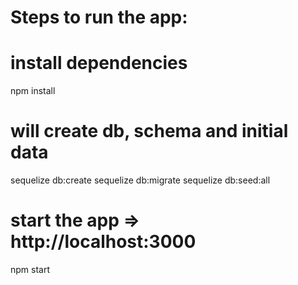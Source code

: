 # Steps to run the app:

# install dependencies
npm install

# will create db, schema and initial data
sequelize db:create
sequelize db:migrate
sequelize db:seed:all

# start the app => http://localhost:3000
npm start 